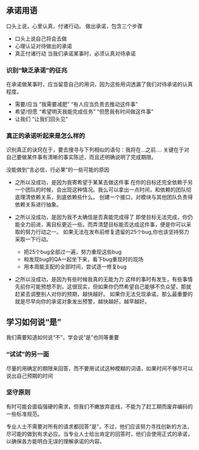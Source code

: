 ## 承诺用语
口头上说，心里认真，付诸行动。
做出承诺，包含三个步骤
- 口头上说自己将会去做
- 心理认证对待做出的承诺
- 真正付诸行动
当我们承诺某事时，必须认真对待承诺

### 识别“缺乏承诺”的征兆
在承诺做某事时，应当留意自己的用词，因为这些用词透漏了我们对待承诺的认真程度。
- 需要/应当   “我需要减肥” “有人应当负责去推动这件事”
- 希望/但愿   “希望明天我能完成任务” “但愿我有时间做这件事”
- 让我们  “让我们回头见”

### 真正的承诺听起来是怎么样的
识别真正的诀窍在于，要去搜寻与下列相似的语句：我将在...之前....
关键在于对自己要做某件事有清晰的事实陈述，而且还明确说明了完成期限。

没能做到“言必信，行必果”的一些可能的原因
- 之所以没成功，是因为我寄希望于某某去做这件事
  在你的目标还完全依赖于另一个团队的时候，会出现这种情况。我么可以拿出一点时间，和依赖的团队彻底理清依赖关系，到底依赖些什么。
  创建一个接口，对模块与其他团队负责得依赖关系进行抽象。

- 之所以没成功，是因为我不太确信是否真能完成得了
  即使目标无法完成，你仍能全力前进，离目标更近一些。而弄清楚目标能否达成这件事，便是你可以采取的努力行动之一。
  如果无法在发布前修复遗留的25个bug,你也该坚持努力采取一下行动。
  - 把25个bug全部过一遍，努力重现这些bug
  - 和发现bug的QA一起坐下来，看下bug重现时的现场
  - 用本周能支配的全部时间，尝试逐一修复bug

- 之所以没成功，是因为有些时候我真的无能为力
这样的事时有发生，有些事情先前你可能预想不到，这很现实，但如果你仍然希望自己能够不负众望，那就赶紧去调整别人对你的预期，越快越好。
如果你无法兑现承诺，那么最重要的就是尽早向你的承诺对象发出预警，越快越好，越早越好。

## 学习如何说“是”
我们需要知道如何说“不”，学会说“是”也同等重要
### “试试”的另一面
尽量的用确定的期限来回答，而不要用试试这种模糊的词语，如果时间不够尽可以说出自己预期的时间

### 坚守原则
有时可能会面临强硬的需求，但我们不嫩放弃底线，不能为了赶工期而废弃编码的一些标准规范。

专业人士不需要对所有的请求都回答“是”，不过，他们应该努力寻找创新的方法，尽可能的做到有求必应。当专业人士给出肯定的回答时，他们会使用正式的承诺，以确保各方能明白无误的理解承诺的内容。
